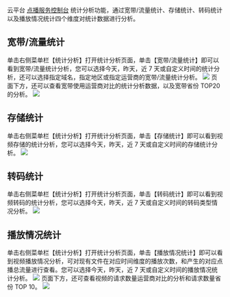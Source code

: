 云平台 [点播服务控制台](http://console.tce.fsphere.cn/video) 统计分析功能，通过宽带/流量统计、存储统计、转码统计以及播放情况统计四个维度对统计数据进行分析。
## 宽带/流量统计
单击右侧菜单栏【统计分析】打开统计分析页面，单击【宽带/流量统计】即可以看到宽带/流量统计分析，您可以选择今天，昨天，近 7 天或自定义时间的统计分析，还可以选择指定域名，指定地区或指定运营商的宽带/流量统计分析。
![](http://imgcache.tce.fsphere.cn/static/mc.qcloudimg.com/static/img/bc2e37d2646a3bb9b828694eebfbf0a4/image.png)
页面下方，还可以查看宽带使用运营商对比的统计分析数据，以及宽带省份 TOP20 的分析。
![](http://imgcache.tce.fsphere.cn/static/mc.qcloudimg.com/static/img/16e3735fdf40bff588b751b8457982a9/image.png)

## 存储统计
单击右侧菜单栏【统计分析】打开统计分析页面，单击【存储统计】即可以看到视频存储的统计分析，您可以选择今天，昨天，近 7 天或自定义时间的存储统计分析。
![](http://imgcache.tce.fsphere.cn/static/mc.qcloudimg.com/static/img/adc9165134294e9ce906e7f2b951385f/image.png)

## 转码统计
单击右侧菜单栏【统计分析】打开统计分析页面，单击【转码统计】即可以看到视频转码的统计分析，您可以选择今天，昨天，近 7 天或自定义时间的转码类型情况分析。
![](http://imgcache.tce.fsphere.cn/static/mc.qcloudimg.com/static/img/f3e0ac4f23bb3e7955d6f8b5207ea242/image.png)

## 播放情况统计
单击右侧菜单栏【统计分析】打开统计分析页面，单击【播放情况统计】即可以看到视频播放情况分析，可对现有文件在对应时间维度的播放次数，和产生的对应点播总流量进行查看。您可以选择今天，昨天，近 7 天或自定义时间的播放情况统计分析。
![](http://imgcache.tce.fsphere.cn/static/mc.qcloudimg.com/static/img/dfcb9f0c5da255a215169d4eb2db18f2/image.png)
页面下方，还可查看视频的请求数量运营商对比的分析和请求数量省份 TOP 10。
![](http://imgcache.tce.fsphere.cn/static/mc.qcloudimg.com/static/img/3182bced86c1a3e82ad3363859016c4d/image.png)
